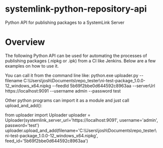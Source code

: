 # systemlink-python-repository-api

Python API for publishing packages to a SystemLink Server

# Overview

The following Python API can be used for automating the processes of publishing packages (.nipkg or .ipk) from a CI like Jenkins.  Below are a few examples on how to use it.
 
You can call it from the command line like:
python.exe uploader.py --filename C:\Users\josh\Documents\repo_tester\ni-test-package_1.0.0-12_windows_x64.nipkg --feedId 5b69f2bbe0d644592c8963aa --serverUrl https://localhost:9091 --username admin --password test
 
Other python programs can import it as a module and just call upload_and_add():
 
from uploader import Uploader
    uploader = Uploader(systemlink_server_url='https://localhost:9091', username='admin', password='test')
    uploader.upload_and_add(filename='C:\\Users\\josh\\Documents\\repo_tester\\ni-test-package_1.0.0-12_windows_x64.nipkg', feed_id='5b69f2bbe0d644592c8963aa')
